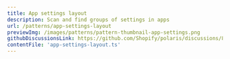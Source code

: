 ```yaml
---
title: App settings layout
description: Scan and find groups of settings in apps
url: /patterns/app-settings-layout
previewImg: /images/patterns/pattern-thumbnail-app-settings.png
githubDiscussionsLink: https://github.com/Shopify/polaris/discussions/8217
contentFile: 'app-settings-layout.ts'
---
```

